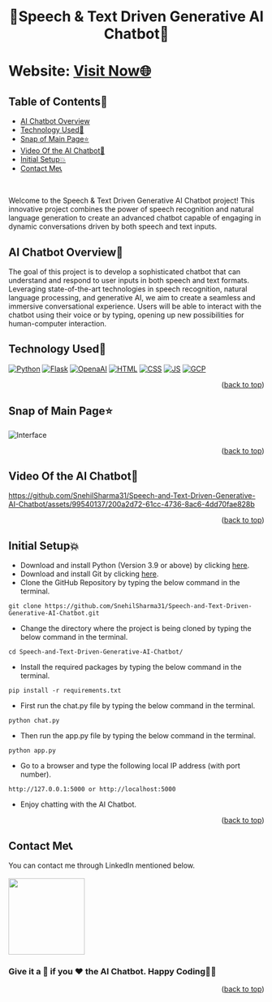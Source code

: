 # <p align="center">🤖Speech & Text Driven Generative AI Chatbot🤖</p>

<div id="top"></div>

<h1> Website: <a href="http://snehilsharma.pythonanywhere.com/">Visit Now🌐</a></h1>

<!-- --------------------------------------------------------------------------------------------------------------------------------------------------------- -->

<h2>Table of Contents🧾</h2>

- [AI Chatbot Overview](#ai-chatbot-overview)
- [Technology Used🚀](#technology-used)
- [Snap of Main Page⭐](#snap-of-main-page)
- [Video Of the AI Chatbot🎥](#video-of-the-ai-chatbot)
- [Initial Setup💥](#initial-setup)
- [Contact Me📞](#contact-me)
<br>

Welcome to the Speech & Text Driven Generative AI Chatbot project! This innovative project combines the power of speech recognition and natural language generation to create an advanced chatbot capable of engaging in dynamic conversations driven by both speech and text inputs.

<!-- --------------------------------------------------------------------------------------------------------------------------------------------------------- -->

<h2>AI Chatbot Overview📌</h2>
The goal of this project is to develop a sophisticated chatbot that can understand and respond to user inputs in both speech and text formats. Leveraging state-of-the-art technologies in speech recognition, natural language processing, and generative AI, we aim to create a seamless and immersive conversational experience. Users will be able to interact with the chatbot using their voice or by typing, opening up new possibilities for human-computer interaction.

<!-- --------------------------------------------------------------------------------------------------------------------------------------------------------- -->

<h2>Technology Used🚀</h2>

<p>
  <a href="https://www.w3schools.com/python/"> <img src="https://img.icons8.com/color/python" alt="Python" /></a>
  <a href="https://www.tutorialspoint.com/flask/index.htm"> <img src="https://img.icons8.com/color/flask" alt="Flask" /></a>
  <a href="https://www.w3schools.com/gen_ai/chatgpt-3-5/index.php"> <img src="https://img.icons8.com/color/chatgpt" alt="OpenaAI" /></a>
  <a href="https://www.w3schools.com/html/"> <img src="https://img.icons8.com/color/70/000000/html-5--v1.png" alt="HTML" /></a>
  <a href="https://www.w3schools.com/css/"> <img src="https://img.icons8.com/color/70/000000/css3.png" alt="CSS" /></a>
  <a href="https://www.w3schools.com/js/"><img src="https://img.icons8.com/color/70/000000/javascript--v1.png" alt="JS" /></a>
  <a href="https://www.w3schools.in/google-cloud-services"><img src="https://img.icons8.com/color/google-cloud" alt="GCP" /></a>
</p>
<p align="right">(<a href="#top">back to top</a>)</p>

<!-- --------------------------------------------------------------------------------------------------------------------------------------------------------- -->

<h2>Snap of Main Page⭐</h2>

![Interface](https://github.com/SnehilSharma31/Speech-and-Text-Driven-Generative-AI-Chatbot/assets/99540137/b692cb96-97d6-42b0-b710-6573fab5fd1a)

<p align="right">(<a href="#top">back to top</a>)</p>

<!-- --------------------------------------------------------------------------------------------------------------------------------------------------------- -->

<h2>Video Of the AI Chatbot🎥</h2>

https://github.com/SnehilSharma31/Speech-and-Text-Driven-Generative-AI-Chatbot/assets/99540137/200a2d72-61cc-4736-8ac6-4dd70fae828b

<p align="right">(<a href="#top">back to top</a>)</p>

<!-- --------------------------------------------------------------------------------------------------------------------------------------------------------- -->

<h2>Initial Setup💥</h2>

- Download and install Python (Version 3.9 or above) by clicking [here](https://www.python.org/downloads/).
- Download and install Git by clicking [here](https://git-scm.com/downloads).
- Clone the GitHub Repository by typing the below command in the terminal.
```
git clone https://github.com/SnehilSharma31/Speech-and-Text-Driven-Generative-AI-Chatbot.git
```
- Change the directory where the project is being cloned by typing the below command in the terminal.
```
cd Speech-and-Text-Driven-Generative-AI-Chatbot/
```
- Install the required packages by typing the below command in the terminal.
```
pip install -r requirements.txt
```
- First run the chat.py file by typing the below command in the terminal.
```
python chat.py
```
- Then run the app.py file by typing the below command in the terminal.
```
python app.py
```
- Go to a browser and type the following local IP address (with port number).
```
http://127.0.0.1:5000 or http://localhost:5000
```
- Enjoy chatting with the AI Chatbot.
<p align="right">(<a href="#top">back to top</a>)</p>

<!-- --------------------------------------------------------------------------------------------------------------------------------------------------------- -->

<h2>Contact Me📞</h2>

You can contact me through LinkedIn mentioned below.<br><br>
<a href="https://www.linkedin.com/in/snehilsharma31/"><img src="https://img.shields.io/badge/LinkedIn-0077B5?style=for-the-badge&logo=linkedin&logoColor=white" width="150px"></a>

<!-- --------------------------------------------------------------------------------------------------------------------------------------------------------- -->

<h3>Give it a 🌟 if you ❤ the AI Chatbot. Happy Coding👨‍💻</h3>
<p align="right">(<a href="#top">back to top</a>)</p>
